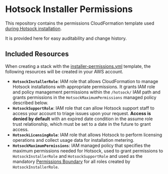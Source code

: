 # Hotsock Installer Permissions

This repository contains the permissions CloudFormation template used [during Hotsock installation](https://www.hotsock.io/docs/installation/initial-setup/#installer-permissions-stack).

It is provided here for easy auditability and change history.

## Included Resources

When creating a stack with the [installer-permissions.yml](./installer-permissions.yml) template, the following resources will be created in your AWS account.

- **`HotsockInstallerRole`**: IAM role that allows CloudFormation to manage Hotsock installations with appropriate permissions. It grants IAM role and policy management permissions within the `/hotsock/` IAM path and grants permissions in the `HotsockMaximumPermissions` managed policy described below.
- **`HotsockSupportRole`**: IAM role that can allow Hotsock support staff to access your account to triage issues upon your request. **Access is denied by default** with an expired date condition in the assume role trust relationship, which must be set to a date in the future to grant access.
- **`HotsockLicensingRole`**: IAM role that allows Hotsock to perform licensing operations and collect usage data for installation metering.
- **`HotsockMaximumPermissions`**: IAM managed policy that specifies the maximum permissions needed for Hotsock, used to grant permissions to `HotsockInstallerRole` and `HotsockSupportRole` and used as the mandatory [Permissions Boundary](https://docs.aws.amazon.com/IAM/latest/UserGuide/access_policies_boundaries.html) for all roles created by `HotsockInstallerRole`.
